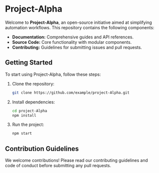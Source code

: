 # Project-Alpha

Welcome to **Project-Alpha**, an open-source initiative aimed at simplifying automation workflows. This repository contains the following components:

- **Documentation:** Comprehensive guides and API references.
- **Source Code:** Core functionality with modular components.
- **Contributing:** Guidelines for submitting issues and pull requests.

## Getting Started

To start using Project-Alpha, follow these steps:

1. Clone the repository:

    ```bash
    git clone https://github.com/example/project-Alpha.git
    ```

2. Install dependencies:

    ```bash
    cd project-Alpha
    npm install
    ```

3. Run the project:

    ```bash
    npm start
    ```

## Contribution Guidelines

We welcome contributions! Please read our contributing guidelines and code of conduct before submitting any pull requests.
